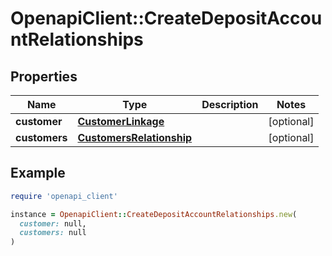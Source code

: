 # OpenapiClient::CreateDepositAccountRelationships

## Properties

| Name | Type | Description | Notes |
| ---- | ---- | ----------- | ----- |
| **customer** | [**CustomerLinkage**](CustomerLinkage.md) |  | [optional] |
| **customers** | [**CustomersRelationship**](CustomersRelationship.md) |  | [optional] |

## Example

```ruby
require 'openapi_client'

instance = OpenapiClient::CreateDepositAccountRelationships.new(
  customer: null,
  customers: null
)
```

